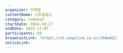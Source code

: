 ```yaml
---
organizer: 이학일
contentName: 나포칼립스
category: zomboid
startDate: 2024-10-27
endDate: 2024-11-07
participants: 60
broadcastLink: 'https://ch.sooplive.co.kr/sh0w422'
noticeLink:
---
```


